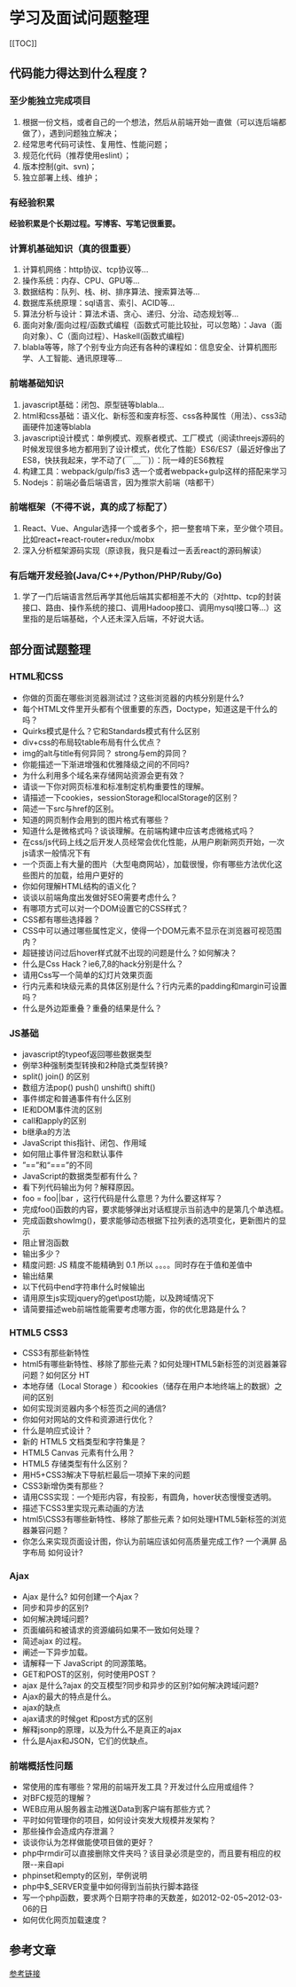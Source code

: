 # 学习及面试问题整理 

[[TOC]]

## 代码能力得达到什么程度？
### 至少能独立完成项目
1. 根据一份文档，或者自己的一个想法，然后从前端开始一直做（可以连后端都做了），遇到问题独立解决；
2. 经常思考代码可读性、复用性、性能问题；
3. 规范化代码（推荐使用eslint）；
4. 版本控制(git、svn)；
5. 独立部署上线、维护；
### 有**经验积累**
**经验积累是个长期过程。写博客、写笔记很重要。**
### 计算机基础知识（真的很重要）
1. 计算机网络：http协议、tcp协议等...
2. 操作系统：内存、CPU、GPU等...
3. 数据结构：队列、栈、树、排序算法、搜索算法等...
4. 数据库系统原理：sql语言、索引、ACID等...
5. 算法分析与设计：算法术语、贪心、递归、分治、动态规划等...
6. 面向对象/面向过程/函数式编程（函数式可能比较扯，可以忽略）：Java（面向对象）、C（面向过程）、Haskell(函数式编程)
7. blabla等等，除了个别专业方向还有各种的课程如：信息安全、计算机图形学、人工智能、通讯原理等...
### 前端基础知识
1. javascript基础：闭包、原型链等blabla...
2. html和css基础：语义化、新标签和废弃标签、css各种属性（用法）、css3动画硬件加速等blabla
3. javascript设计模式：单例模式、观察者模式、工厂模式（阅读threejs源码的时候发现很多地方都用到了设计模式，优化了性能）ES6/ES7（最近好像出了ES8，快扶我起来，学不动了(￣﹏￣)）：阮一峰的ES6教程
4. 构建工具：webpack/gulp/fis3 选一个或者webpack+gulp这样的搭配来学习
5. Nodejs：前端必备后端语言，因为推崇大前端（啥都干）
### 前端框架（不得不说，真的成了标配了）
1. React、Vue、Angular选择一个或者多个，把一整套啃下来，至少做个项目。比如react+react-router+redux/mobx
2. 深入分析框架源码实现（原谅我，我只是看过一丢丢react的源码解读）
### 有后端开发经验(Java/C++/Python/PHP/Ruby/Go)
1. 学了一门后端语言然后再学其他后端其实都相差不大的（对http、tcp的封装接口、路由、操作系统的接口、调用Hadoop接口、调用mysql接口等...）这里指的是后端基础，个人还未深入后端，不好说大话。

## 部分面试题整理
### HTML和CSS
+ 你做的页面在哪些浏览器测试过？这些浏览器的内核分别是什么?
+ 每个HTML文件里开头都有个很重要的东西，Doctype，知道这是干什么的吗？
+ Quirks模式是什么？它和Standards模式有什么区别
+ div+css的布局较table布局有什么优点？
+ img的alt与title有何异同？ strong与em的异同？
+ 你能描述一下渐进增强和优雅降级之间的不同吗?
+ 为什么利用多个域名来存储网站资源会更有效？
+ 请谈一下你对网页标准和标准制定机构重要性的理解。
+ 请描述一下cookies，sessionStorage和localStorage的区别？
+ 简述一下src与href的区别。
+ 知道的网页制作会用到的图片格式有哪些？
+ 知道什么是微格式吗？谈谈理解。在前端构建中应该考虑微格式吗？
+ 在css/js代码上线之后开发人员经常会优化性能，从用户刷新网页开始，一次js请求一般情况下有
+ 一个页面上有大量的图片（大型电商网站），加载很慢，你有哪些方法优化这些图片的加载，给用户更好的
+ 你如何理解HTML结构的语义化？
+ 谈谈以前端角度出发做好SEO需要考虑什么？
+ 有哪项方式可以对一个DOM设置它的CSS样式？
+ CSS都有哪些选择器？
+ CSS中可以通过哪些属性定义，使得一个DOM元素不显示在浏览器可视范围内？
+ 超链接访问过后hover样式就不出现的问题是什么？如何解决？
+ 什么是Css Hack？ie6,7,8的hack分别是什么？
+ 请用Css写一个简单的幻灯片效果页面
+ 行内元素和块级元素的具体区别是什么？行内元素的padding和margin可设置吗？
+ 什么是外边距重叠？重叠的结果是什么？

### JS基础
+ javascript的typeof返回哪些数据类型
+ 例举3种强制类型转换和2种隐式类型转换?
+ split() join() 的区别
+ 数组方法pop() push() unshift() shift()
+ 事件绑定和普通事件有什么区别
+ IE和DOM事件流的区别
+ call和apply的区别
+ b继承a的方法
+ JavaScript this指针、闭包、作用域
+ 如何阻止事件冒泡和默认事件
+ ”==”和“===”的不同
+ JavaScript的数据类型都有什么？
+ 看下列代码输出为何？解释原因。
+ foo = foo||bar ，这行代码是什么意思？为什么要这样写？
+ 完成foo()函数的内容，要求能够弹出对话框提示当前选中的是第几个单选框。
+ 完成函数showImg()，要求能够动态根据下拉列表的选项变化，更新图片的显示
+ 阻止冒泡函数
+ 输出多少？
+ 精度问题: JS 精度不能精确到 0.1 所以 。。。。同时存在于值和差值中
+ 输出结果
+ 以下代码中end字符串什么时候输出
+ 请用原生js实现jquery的get\post功能，以及跨域情况下
+ 请简要描述web前端性能需要考虑哪方面，你的优化思路是什么？

### HTML5 CSS3
+ CSS3有那些新特性
+ html5有哪些新特性、移除了那些元素？如何处理HTML5新标签的浏览器兼容问题？如何区分 HT
+ 本地存储（Local Storage ）和cookies（储存在用户本地终端上的数据）之间的区别
+ 如何实现浏览器内多个标签页之间的通信?
+ 你如何对网站的文件和资源进行优化？
+ 什么是响应式设计？
+ 新的 HTML5 文档类型和字符集是？
+ HTML5 Canvas 元素有什么用？
+ HTML5 存储类型有什么区别？
+ 用H5+CSS3解决下导航栏最后一项掉下来的问题
+ CSS3新增伪类有那些？
+ 请用CSS实现：一个矩形内容，有投影，有圆角，hover状态慢慢变透明。
+ 描述下CSS3里实现元素动画的方法
+ html5\CSS3有哪些新特性、移除了那些元素？如何处理HTML5新标签的浏览器兼容问题？
+ 你怎么来实现页面设计图，你认为前端应该如何高质量完成工作? 一个满屏 品 字布局 如何设计?

### Ajax
+ Ajax 是什么? 如何创建一个Ajax？
+ 同步和异步的区别?
+ 如何解决跨域问题?
+ 页面编码和被请求的资源编码如果不一致如何处理？
+ 简述ajax 的过程。
+ 阐述一下异步加载。
+ 请解释一下 JavaScript 的同源策略。
+ GET和POST的区别，何时使用POST？
+ ajax 是什么?ajax 的交互模型?同步和异步的区别?如何解决跨域问题?
+ Ajax的最大的特点是什么。
+ ajax的缺点
+ ajax请求的时候get 和post方式的区别
+ 解释jsonp的原理，以及为什么不是真正的ajax
+ 什么是Ajax和JSON，它们的优缺点。

### 前端概括性问题
+ 常使用的库有哪些？常用的前端开发工具？开发过什么应用或组件？
+ 对BFC规范的理解？
+ WEB应用从服务器主动推送Data到客户端有那些方式？
+ 平时如何管理你的项目，如何设计突发大规模并发架构？
+ 那些操作会造成内存泄漏？
+ 谈谈你认为怎样做能使项目做的更好？
+ php中rmdir可以直接删除文件夹吗？该目录必须是空的，而且要有相应的权限--来自api
+ phpinset和empty的区别，举例说明
+ php中$_SERVER变量中如何得到当前执行脚本路径
+ 写一个php函数，要求两个日期字符串的天数差，如2012-02-05~2012-03-06的日
+ 如何优化网页加载速度？


## 参考文章

[参考链接](https://zhuanlan.zhihu.com/p/410988323?utm_source=wechat_session&utm_medium=social&utm_oi=959490541801447424)





